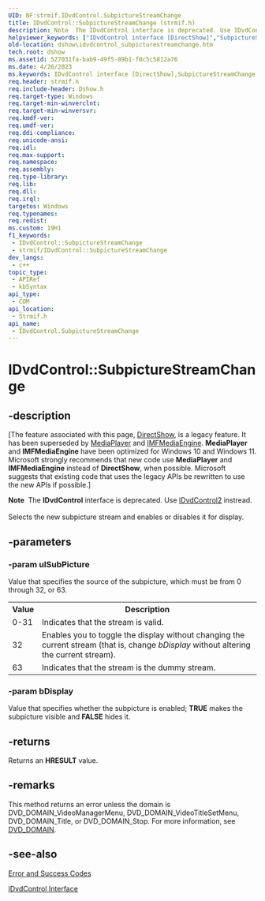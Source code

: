 ```yaml
---
UID: NF:strmif.IDvdControl.SubpictureStreamChange
title: IDvdControl::SubpictureStreamChange (strmif.h)
description: Note  The IDvdControl interface is deprecated. Use IDvdControl2 instread. Selects the new subpicture stream and enables or disables it for display.
helpviewer_keywords: ["IDvdControl interface [DirectShow]","SubpictureStreamChange method","IDvdControl.SubpictureStreamChange","IDvdControl::SubpictureStreamChange","IDvdControlSubpictureStreamChange","SubpictureStreamChange","SubpictureStreamChange method [DirectShow]","SubpictureStreamChange method [DirectShow]","IDvdControl interface","dshow.idvdcontrol_subpicturestreamchange","strmif/IDvdControl::SubpictureStreamChange"]
old-location: dshow\idvdcontrol_subpicturestreamchange.htm
tech.root: dshow
ms.assetid: 527031fa-bab9-49f5-89b1-f0c5c5812a76
ms.date: 4/26/2023
ms.keywords: IDvdControl interface [DirectShow],SubpictureStreamChange method, IDvdControl.SubpictureStreamChange, IDvdControl::SubpictureStreamChange, IDvdControlSubpictureStreamChange, SubpictureStreamChange, SubpictureStreamChange method [DirectShow], SubpictureStreamChange method [DirectShow],IDvdControl interface, dshow.idvdcontrol_subpicturestreamchange, strmif/IDvdControl::SubpictureStreamChange
req.header: strmif.h
req.include-header: Dshow.h
req.target-type: Windows
req.target-min-winverclnt: 
req.target-min-winversvr: 
req.kmdf-ver: 
req.umdf-ver: 
req.ddi-compliance: 
req.unicode-ansi: 
req.idl: 
req.max-support: 
req.namespace: 
req.assembly: 
req.type-library: 
req.lib: 
req.dll: 
req.irql: 
targetos: Windows
req.typenames: 
req.redist: 
ms.custom: 19H1
f1_keywords:
 - IDvdControl::SubpictureStreamChange
 - strmif/IDvdControl::SubpictureStreamChange
dev_langs:
 - c++
topic_type:
 - APIRef
 - kbSyntax
api_type:
 - COM
api_location:
 - Strmif.h
api_name:
 - IDvdControl.SubpictureStreamChange
---
```


# IDvdControl::SubpictureStreamChange


## -description

\[The feature associated with this page, [DirectShow](/windows/win32/directshow/directshow), is a legacy feature. It has been superseded by [MediaPlayer](/uwp/api/Windows.Media.Playback.MediaPlayer) and [IMFMediaEngine](/windows/win32/api/mfmediaengine/nn-mfmediaengine-imfmediaengine). **MediaPlayer** and **IMFMediaEngine** have been optimized for Windows 10 and Windows 11. Microsoft strongly recommends that new code use **MediaPlayer** and **IMFMediaEngine** instead of **DirectShow**, when possible. Microsoft suggests that existing code that uses the legacy APIs be rewritten to use the new APIs if possible.\]

<div class="alert"><b>Note</b>  The <b>IDvdControl</b> interface is deprecated. Use <a href="/windows/desktop/api/strmif/nn-strmif-idvdcontrol2">IDvdControl2</a> instread.</div>
<div> </div>
Selects the new subpicture stream and enables or disables it for display.

## -parameters

### -param ulSubPicture

Value that specifies the source of the subpicture, which must be from 0 through 32, or 63.

<table>
<tr>
<th>Value
                </th>
<th>Description
                </th>
</tr>
<tr>
<td>0-31</td>
<td>Indicates that the stream is valid.</td>
</tr>
<tr>
<td>32</td>
<td>Enables you to toggle the display without changing the current stream (that is, change <i>bDisplay</i> without altering the current stream).</td>
</tr>
<tr>
<td>63</td>
<td>Indicates that the stream is the dummy stream.</td>
</tr>
</table>

### -param bDisplay

Value that specifies whether the subpicture is enabled; <b>TRUE</b> makes the subpicture visible and <b>FALSE</b> hides it.

## -returns

Returns an <b>HRESULT</b> value.

## -remarks

This method returns an error unless the domain is DVD_DOMAIN_VideoManagerMenu, DVD_DOMAIN_VideoTitleSetMenu, DVD_DOMAIN_Title, or DVD_DOMAIN_Stop. For more information, see <a href="/windows/desktop/api/strmif/ne-strmif-dvd_domain">DVD_DOMAIN</a>.

## -see-also

<a href="/windows/desktop/DirectShow/error-and-success-codes">Error and Success Codes</a>



<a href="/windows/desktop/api/strmif/nn-strmif-idvdcontrol">IDvdControl Interface</a>